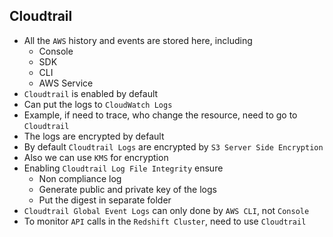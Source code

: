 ## Cloudtrail

- All the `AWS` history and events are stored here, including
  - Console
  - SDK
  - CLI
  - AWS Service
- `Cloudtrail` is enabled by default
- Can put the logs to `CloudWatch Logs`
- Example, if need to trace, who change the resource, need to go to `Cloudtrail`
- The logs are encrypted by default
- By default `Cloudtrail Logs` are encrypted by `S3 Server Side Encryption`
- Also we can use `KMS` for encryption
- Enabling `Cloudtrail Log File Integrity` ensure
  - Non compliance log
  - Generate public and private key of the logs
  - Put the digest in separate folder
- `Cloudtrail Global Event Logs` can only done by `AWS CLI`, not `Console`
- To monitor `API` calls in the `Redshift Cluster`, need to use `Cloudtrail`
